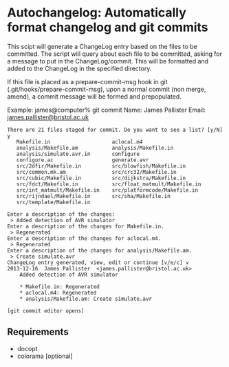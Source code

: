 # Autochangelog: Automatically format changelog and git commits

This scipt will generate a ChangeLog entry based on the files to be committed.
The script will query about each file to be committed, asking for a message to
put in the ChangeLog/commit. This will be formatted and added to the ChangeLog
in the specified directory.

If this file is placed as a prepare-commit-msg hook in git
(.git/hooks/prepare-commit-msg), upon a normal commit (non merge, amend), a
commit message will be formed and prepopulated.

Example:
    james@computer% git commit
    Name: James Pallister
    Email: james.pallister@bristol.ac.uk

    There are 21 files staged for commit. Do you want to see a list? [y/N] y
       Makefile.in                    aclocal.m4
       analysis/Makefile.am           analysis/Makefile.in
       analysis/simulate.avr.in       configure
       configure.ac                   generate.avr
       src/2dfir/Makefile.in          src/blowfish/Makefile.in
       src/common.mk.am               src/crc32/Makefile.in
       src/cubic/Makefile.in          src/dijkstra/Makefile.in
       src/fdct/Makefile.in           src/float_matmult/Makefile.in
       src/int_matmult/Makefile.in    src/platformcode/Makefile.in
       src/rijndael/Makefile.in       src/sha/Makefile.in
       src/template/Makefile.in

    Enter a description of the changes:
     > Added detection of AVR simulator
    Enter a description of the changes for Makefile.in.
     > Regenerated
    Enter a description of the changes for aclocal.m4.
     > Regenerated
    Enter a description of the changes for analysis/Makefile.am.
     > Create simulate.avr
    ChangeLog entry generated, view, edit or continue [v/e/c] v
    2013-12-16  James Pallister  <james.pallister@bristol.ac.uk>
        Added detection of AVR simulator

        * Makefile.in: Regenerated
        * aclocal.m4: Regenerated
        * analysis/Makefile.am: Create simulate.avr

    [git commit editor opens]

## Requirements
* docopt
* colorama [optional]
